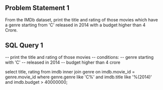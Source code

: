## Problem Statement 1
From the IMDb dataset, print the title and rating of those movies which have a genre starting from 'C' released in 2014 with a budget higher than 4 Crore.

## SQL Query 1
-- print the title and rating of those movies
-- conditions:
  -- genre starting with 'C'
  -- released in 2014
  -- budget higher than 4 crore

select title, rating
from imdb
inner join genre
on imdb.movie_id = genre.movie_id
where
genre.genre like 'C%' and 
imdb.title like '%(2014)' and 
imdb.budget > 40000000;
